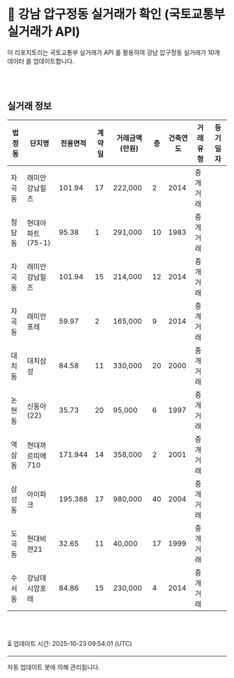 
# 🚩 강남 압구정동 실거래가 확인 (국토교통부 실거래가 API)

이 리포지토리는 국토교통부 실거래가 API 를 활용하여 강남 압구정동 실거래가 10개 데이터 를 업데이트합니다.

<br>
<br>

## 실거래 정보
| 법정동 | 단지명 | 전용면적 | 계약일 | 거래금액(만원) | 층 | 건축연도 | 거래유형 | 등기일자 |
| --- | --- | --- | --- | --- | --- | --- | --- | --- |
| 자곡동 | 래미안강남힐즈 | 101.94 | 17 | 222,000 | 2 | 2014 | 중개거래 |  |
| 청담동 | 현대아파트(75-1) | 95.38 | 1 | 291,000 | 10 | 1983 | 중개거래 |  |
| 자곡동 | 래미안강남힐즈 | 101.94 | 15 | 214,000 | 12 | 2014 | 중개거래 |  |
| 자곡동 | 래미안포레 | 59.97 | 2 | 165,000 | 9 | 2014 | 중개거래 |  |
| 대치동 | 대치삼성 | 84.58 | 11 | 330,000 | 20 | 2000 | 중개거래 |  |
| 논현동 | 신동아(22) | 35.73 | 20 | 95,000 | 6 | 1997 | 중개거래 |  |
| 역삼동 | 현대까르띠에710 | 171.944 | 14 | 358,000 | 2 | 2001 | 중개거래 |  |
| 삼성동 | 아이파크 | 195.388 | 17 | 980,000 | 40 | 2004 | 중개거래 |  |
| 도곡동 | 현대비젼21 | 32.65 | 11 | 40,000 | 17 | 1999 | 중개거래 |  |
| 수서동 | 강남데시앙포레 | 84.86 | 15 | 230,000 | 4 | 2014 | 중개거래 |  |

<br>
<br>

⏳ 업데이트 시간: 2025-10-23 09:54:01 (UTC)

---
자동 업데이트 봇에 의해 관리됩니다.
    